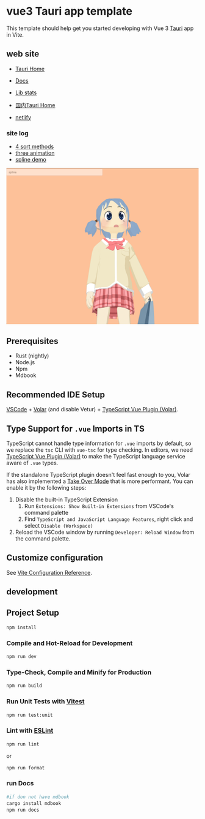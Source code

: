 # vue3 Tauri app template

This template should help get you started developing with Vue 3 [Tauri](http://tauri.app/) app in Vite.

## web site

- [Tauri Home](https://ajn404.github.io/vue3_tauri_fun/)

- [Docs](https://ajn404.github.io/vue3_tauri_fun/book)

- [Lib stats](https://ajn404.github.io/vue3_tauri_fun/stats)

- [国内Tauri Home](https://ajn404.gitee.io/vue3_tauri_fun/)

- [netlify](https://taurifun.netlify.app/)

### site log

- [4 sort methods](https://ajn404.github.io/vue3_tauri_fun/#/fun/p5/algorithm/mixSort)
- [three animation](https://ajn404.github.io/vue3_tauri_fun/#/three/practice/animationWorld)
- [spline demo](https://ajn404.github.io/vue3_tauri_fun/#/three/spline)

![spline](./public/imgs/page/spline.png)
## Prerequisites

- Rust (nightly)
- Node.js
- Npm
- Mdbook

## Recommended IDE Setup

[VSCode](https://code.visualstudio.com/) + [Volar](https://marketplace.visualstudio.com/items?itemName=Vue.volar) (and disable Vetur) + [TypeScript Vue Plugin (Volar)](https://marketplace.visualstudio.com/items?itemName=Vue.vscode-typescript-vue-plugin).

## Type Support for `.vue` Imports in TS

TypeScript cannot handle type information for `.vue` imports by default, so we replace the `tsc` CLI with `vue-tsc` for type checking. In editors, we need [TypeScript Vue Plugin (Volar)](https://marketplace.visualstudio.com/items?itemName=Vue.vscode-typescript-vue-plugin) to make the TypeScript language service aware of `.vue` types.

If the standalone TypeScript plugin doesn't feel fast enough to you, Volar has also implemented a [Take Over Mode](https://github.com/johnsoncodehk/volar/discussions/471#discussioncomment-1361669) that is more performant. You can enable it by the following steps:

1. Disable the built-in TypeScript Extension
    1) Run `Extensions: Show Built-in Extensions` from VSCode's command palette
    2) Find `TypeScript and JavaScript Language Features`, right click and select `Disable (Workspace)`
2. Reload the VSCode window by running `Developer: Reload Window` from the command palette.

## Customize configuration

See [Vite Configuration Reference](https://vitejs.dev/config/).


## development

## Project Setup

```sh
npm install
```

### Compile and Hot-Reload for Development

```sh
npm run dev
```

### Type-Check, Compile and Minify for Production

```sh
npm run build
```

### Run Unit Tests with [Vitest](https://vitest.dev/)

```sh
npm run test:unit
```


### Lint with [ESLint](https://eslint.org/)

```sh
npm run lint
```

or 

```sh
npm run format
```


### run Docs

```sh
#if don not have mdbook
cargo install mdbook
npm run docs
```

